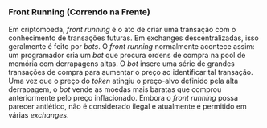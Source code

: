 ### Front Running (Correndo na Frente)

Em criptomoeda, _front running_ é o ato de criar uma transação com o conhecimento de transações futuras. Em exchanges descentralizadas, isso geralmente é feito por _bots_. O _front running_ normalmente acontece assim: um programador cria um _bot_ que procura ordens de compra na pool de memória com derrapagens altas. O _bot_ insere uma série de grandes transações de compra para aumentar o preço ao identificar tal transação. Uma vez que o preço do _token_ atingiu o preço-alvo definido pela alta derrapagem, o _bot_ vende as moedas mais baratas que comprou anteriormente pelo preço inflacionado. Embora o _front running_ possa parecer antiético, não é considerado ilegal e atualmente é permitido em várias _exchanges_.
